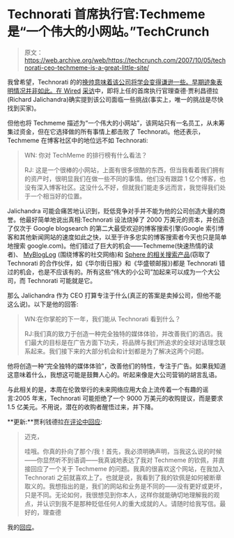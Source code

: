 # Technorati 首席执行官:Techmeme 是“一个伟大的小网站。”TechCrunch

> 原文：<https://web.archive.org/web/https://techcrunch.com/2007/10/05/technorati-ceo-techmeme-is-a-great-little-site/>

我曾希望，Technorati 的的[换帅意味着该公司将学会变得谦逊一些。早期迹象表明情况并非如此。在 Wired](https://web.archive.org/web/20221209001438/http://www.beta.techcrunch.com/2007/10/01/new-technorati-ceo-has-a-challenge-ahead/) [采访](https://web.archive.org/web/20221209001438/http://blog.wired.com/business/2007/10/qa-technorati-c.html)中，即将上任的首席执行官理查德·贾利昌德拉(Richard Jalichandra)确实提到该公司面临一些挑战(事实上，唯一的挑战是尽快找到买家)。

但他也将 Techmeme 描述为“一个伟大的小网站”，该网站只有一名员工，从未筹集过资金，但在它选择做的所有事情上都击败了 Technorati。他还表示，Techmeme 在博客社区中的地位远不如 Technorati:

> WN: 你对 TechMeme 的排行榜有什么看法？
> 
> RJ: 这是一个很棒的小网站，上面有很多很酷的东西，但当我看着我们拥有的资产时，很明显我们在做一些不同的事情。他们没有跟踪 1 亿个博客，也没有深入博客社区。这没什么不好，但就我们能走多远而言，我觉得我们处于一个相当好的位置。

Jalichandra 可能会痛苦地认识到，贬低竞争对手并不能为他的公司创造大量的商誉。他最好简单地说出真相:Technorati 设法烧掉了 2000 万美元的资本，并创造了仅次于 Google blogsearch 的第二大最受欢迎的博客搜索引擎(Google 索引博客和其他新闻网站的速度如此之快，以至于许多忠实的博客搜索者今天也只是简单地搜索 google.com)。他们错过了巨大的机会——Techmeme(快速热情的读者)、 [MyBlogLog](https://web.archive.org/web/20221209001438/http://www.beta.techcrunch.com/2007/01/08/yahoo-buys-mybloglog-no-they-didnt-wait-yes/) (围绕博客的社交网络)和 [Sphere 的相关搜索产品](https://web.archive.org/web/20221209001438/http://www.beta.techcrunch.com/2007/07/05/sphere-quietly-nailing-its-business-model/)(窃取了 Technorati 的合作伙伴，如《华尔街日报》和《华盛顿邮报》)都是 Technorati 错过的机会，也是不应该有的。所有这些“伟大的小公司”加起来可以成为一个大公司，而 Technorati 可能就是它。

那么 Jalichandra 作为 CEO 打算专注于什么(真正的答案是卖掉公司，但他不能这么说)。以下是他的回答:

> WN:在你掌舵的下一年，我们能从 Technorati 看到什么？
> 
> RJ:我们真的致力于创造一种完全独特的媒体体验，并改善我们的酒店。我们最大的目标是在广告方面下功夫，将品牌与我们所追求的全球对话理念联系起来。我们接下来的大部分机会和计划都是为了解决这两个问题。

他将创造一种“完全独特的媒体体验”，改善他们的特性，专注于广告。如果我知道这意味着什么，我想这可能是鼓舞人心的。听起来像是大公司营销的胡言乱语。

与此相关的是，本周在伦敦举行的未来网络应用大会上流传着一个有趣的谣言:2005 年末，Technorati 可能拒绝了一个 9000 万美元的收购提议，而是要求 1.5 亿美元。不用说，潜在的收购者醒悟过来，并下降。

**更新:**贾利钱德拉[在评论中回应](https://web.archive.org/web/20221209001438/http://www.beta.techcrunch.com/2007/10/05/technorati-ceo-techmeme-is-a-great-little-site/#comment-1660677):

> 迈克，
> 
> 哇哦。你真的扑向了那个/我！首先，我必须明确声明，当我这么说的时候——你显然听不到语调——我真诚地表达了我对 Techmeme 的钦佩，并直接回应了一个关于 Techmeme 的问题。我真的很喜欢这个网站，在我加入 Technorati 之前就喜欢上了。也就是说，我看到了我的钦佩是如何被断章取义的。我想指出的是，我们的网站和业务是不同的——没有更好或更坏，只是不同。无论如何，我很想见到你本人，这样你就能确切地理解我的观点，并认识到我不是那种贬低任何人的重大成就的人。请随时给我写信。最好的，理查德

我的[回应](https://web.archive.org/web/20221209001438/http://www.beta.techcrunch.com/2007/10/05/technorati-ceo-techmeme-is-a-great-little-site/#comment-1660698)。